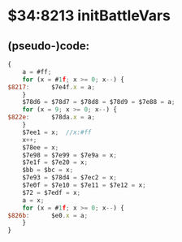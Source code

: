 ﻿
# $34:8213 initBattleVars

<summary></summary>

## (pseudo-)code:
```js
{
	a = #ff;
	for (x = #1f; x >= 0; x--) {
$8217:		$7e4f.x = a;
	}
	$78d6 = $78d7 = $78d8 = $78d9 = $7e88 = a;
	for (x = 9; x >= 0; x--) {
$822e:		$78da.x = a;
	}
	$7ee1 = x;	//x:#ff
	x++;
	$78ee = x;
	$7e98 = $7e99 = $7e9a = x;
	$7e1f = $7e20 = x;
	$bb = $bc = x;
	$7e93 = $78d4 = $7ec2 = x;
	$7e0f = $7e10 = $7e11 = $7e12 = x;
	$72 = $7edf = x;
	a = x;
	for (x = #1f; x >= 0; x--) {
$826b:		$e0.x = a;
	}
}
```




